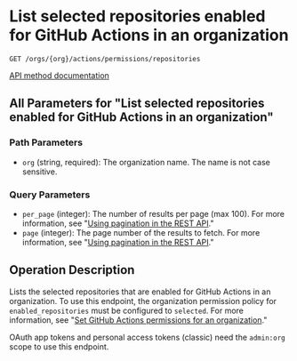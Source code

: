 # List selected repositories enabled for GitHub Actions in an organization

`GET /orgs/{org}/actions/permissions/repositories`

[API method documentation](https://docs.github.com/rest/actions/permissions#list-selected-repositories-enabled-for-github-actions-in-an-organization)

## All Parameters for "List selected repositories enabled for GitHub Actions in an organization"

### Path Parameters

- `org` (string, required): The organization name. The name is not case sensitive.
### Query Parameters

- `per_page` (integer): The number of results per page (max 100). For more information, see "[Using pagination in the REST API](https://docs.github.com/rest/using-the-rest-api/using-pagination-in-the-rest-api)."
- `page` (integer): The page number of the results to fetch. For more information, see "[Using pagination in the REST API](https://docs.github.com/rest/using-the-rest-api/using-pagination-in-the-rest-api)."

## Operation Description

Lists the selected repositories that are enabled for GitHub Actions in an organization. To use this endpoint, the organization permission policy for `enabled_repositories` must be configured to `selected`. For more information, see "[Set GitHub Actions permissions for an organization](#set-github-actions-permissions-for-an-organization)."

OAuth app tokens and personal access tokens (classic) need the `admin:org` scope to use this endpoint.
